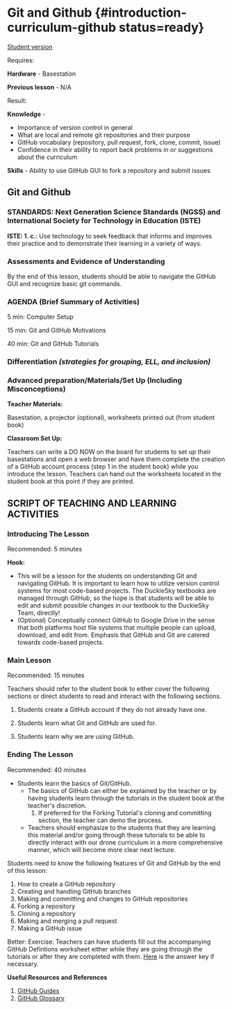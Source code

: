 # Git and Github {#introduction-curriculum-github status=ready}

[Student version](+duckiesky_high_school_student#introduction-curriculum-github)

<div class='requirements' markdown='1'>


Requires: 

<!-- gwnote: we should link to the description of a basestation because this is the first mention of it. The description is in the ops manual
-->
**Hardware** - Basestation
   
**Previous lesson** - N/A


Result: 

**Knowledge** - 

- Importance of version control in general
- What are local and remote git repositories and their purpose
- GitHub vocabulary (repository, pull request, fork, clone, commit, issue)
- Confidence in their ability to report back problems in or suggestions about the curriculum


**Skills** - Ability to use GitHub GUI to fork a repository and submit issues

</div>

## Git and Github


### STANDARDS: Next Generation Science Standards (NGSS) and International Society for Technology in Education (ISTE)

__ISTE: 1. c.__: Use technology to seek feedback that informs and improves their practice and to demonstrate their learning in a variety of ways.

### Assessments and Evidence of Understanding
By the end of this lesson, students should be able to navigate the GitHub GUI and recognize basic git commands.

### AGENDA (Brief Summary of Activities)

5 min: Computer Setup

15 min: Git and GitHub Motivations

40 min: Git and GitHub Tutorials

### Differentiation _(strategies for grouping, ELL, and inclusion)_


### Advanced preparation/Materials/Set Up (Including Misconceptions)

**Teacher Materials:**

Basestation, a projector (optional), worksheets printed out (from student book)

**Classroom Set Up:**

Teachers can write a DO NOW on the board for students to set up their basestations and open a web browser and have them complete the creation of a GitHub account process (step 1 in the student book) while you introduce the lesson. Teachers can hand out the worksheets located in the student book at this point if they are printed.


## SCRIPT OF TEACHING AND LEARNING ACTIVITIES


### Introducing The Lesson

Recommended: 5 minutes

**Hook:**

-  This will be a lesson for the students on understanding Git and navigating GitHub. It is important to learn how to utilize version control systems for most code-based projects. The DuckieSky textbooks are managed through GitHub, so the hope is that students will be able to edit and submit possible changes in our textbook to the DuckieSky Team, directly!
- (Optional) Conceptually connect GitHub to Google Drive in the sense that both platforms host file systems that multiple people can upload, download, and edit from. Emphasis that GitHub and Git are catered towards code-based projects.
<!-- gwnote: you can take this optional exercise one step further and look at the "revision history" provided by google docs and compare this to git history -->


### Main Lesson

Recommended: 15 minutes

Teachers should refer to the student book to either cover the following sections or direct students to read and interact with the following sections.

1. Students create a GitHub account if they do not already have one.

2. Students learn what Git and GitHub are used for.

3. Students learn why we are using GitHub.

<!-- suggested exercise: I really like the exercises that are linked. If we wanted to, I think we could add an optional, hands-on exercises to explain the fundamentals of GitHub. For example, we could demonstrate git by having students write a couple of sentences on a piece of paper. Then, we can ask the students to make a few changes to their sentences, and record each change on second piece of paper by writing down what text they deleted, and what they added. Then We can tell students to create a new branch, and have them duplicate their sentences. Then students can make changes on the new branch and keep track of them on another piece of paper (the git history of the new branch). Then we can ask students to "merge" their branches and explain git confilcts. For this exercise, the students can resolve the conflicts however they want, but they must add the merge history to the branch that they are merging into. Then we can ask the students in the group to create a remote repository in which they combine their work. Have one student "push" their repository to a hosting service (explain that we use GitHub for this). Then, have the person who pushed the repository give write access to the other members of their group. Then, one at a time, have the other students in the group clone the repository, add their text to the file, "commit" their changes, and then "push" to the remote repo. Make sure the other students use "git pull" after cloning and before they add their own changes to ensure that they have the most updated version. Once all of the work has been combined, have this group pair up with another group. Group A can now fork group B's remote repository (since they don't have write permissions), clone the fork locally, add their own text to the forked repo, push these changes, and then create a pull request. Group B can then accept group A's pull request to combine all of the students' work!

This could be done conceptually with paper, or actually using text files on git, or both!-->

### Ending The Lesson

Recommended: 40 minutes

- Students learn the basics of Git/GitHub.
    - The basics of GitHub can either be explained by the teacher or by having students learn through the tutorials in the student book at the teacher's discretion.
        1. If preferred for the Forking Tutorial's cloning and committing section, the teacher can demo the process.
    - Teachers should emphasize to the students that they are learning this material and/or going through these tutorials to be able to directly interact with our drone curriculum in a more comprehensive manner, which will become more clear next lecture. 



Students need to know the following features of Git and GitHub by the end of this lesson:

1. How to create a GitHub repository
2. Creating and handling GitHub branches
3. Making and committing and changes to GitHub repositories
4. Forking a repository
5. Cloning a repository
6. Making and merging a pull request
7. Making a GitHub issue 

Better: Exercise: Teachers can have students fill out the accompanying GitHub Defintions worksheet either while they are going through the tutorials or after they are completed with them. [Here](https://drive.google.com/file/d/1_VnUXQejhmLyc5guR0zxH6mZKQFTAFXW/view?usp=sharing) is the answer key if necessary.

**Useful Resources and References**

1. [GitHub Guides](https://guides.github.com/)
2. [GitHub Glossary](https://docs.github.com/en/github/getting-started-with-github/github-glossary)